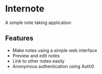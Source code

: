 # Internote

A simple note taking application

## Features

- Make notes using a simple web interface
- Preview and edit notes
- Link to other notes easily
- Anonymous authentication using Auth0
